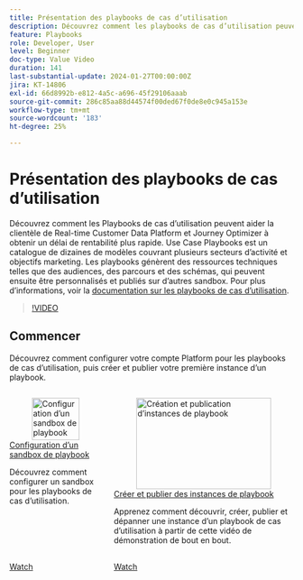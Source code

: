 ```yaml
---
title: Présentation des playbooks de cas d’utilisation
description: Découvrez comment les playbooks de cas d’utilisation peuvent aider les clients Real-Time Customer Data Platform et Journey Optimizer à obtenir un délai de rentabilisation plus rapide.
feature: Playbooks
role: Developer, User
level: Beginner
doc-type: Value Video
duration: 141
last-substantial-update: 2024-01-27T00:00:00Z
jira: KT-14806
exl-id: 66d8992b-e812-4a5c-a696-45f29106aaab
source-git-commit: 286c85aa88d44574f00ded67f0de8e0c945a153e
workflow-type: tm+mt
source-wordcount: '183'
ht-degree: 25%

---
```


# Présentation des playbooks de cas d’utilisation

Découvrez comment les Playbooks de cas d’utilisation peuvent aider la clientèle de Real-time Customer Data Platform et Journey Optimizer à obtenir un délai de rentabilité plus rapide. Use Case Playbooks est un catalogue de dizaines de modèles couvrant plusieurs secteurs d’activité et objectifs marketing. Les playbooks génèrent des ressources techniques telles que des audiences, des parcours et des schémas, qui peuvent ensuite être personnalisés et publiés sur d’autres sandbox. Pour plus d’informations, voir la [documentation sur les playbooks de cas d’utilisation](https://experienceleague.adobe.com/docs/experience-platform/use-case-playbooks/playbooks/overview.html?lang=fr).

>[!VIDEO](https://video.tv.adobe.com/v/3441817/?learn=on&enablevpops&captions=fre_fr)

## Commencer

Découvrez comment configurer votre compte Platform pour les playbooks de cas d’utilisation, puis créer et publier votre première instance d’un playbook.

<!-- CARDS
* configure-a-playbook-sandbox.md
* create-and-publish-a-playbook-instance.md
-->
<!-- START CARDS HTML - DO NOT MODIFY BY HAND -->
<div class="columns">
    <div class="column is-half-tablet is-half-desktop is-one-third-widescreen" aria-label="Configure a playbook sandbox">
        <div class="card" style="height: 100%; display: flex; flex-direction: column; height: 100%;">
            <div class="card-image">
                <figure class="image x-is-16by9">
                    <a href="configure-a-playbook-sandbox.md" title="Configuration d’un sandbox de playbook" target="_blank" rel="referrer">
                        <img class="is-bordered-r-small" src="https://video.tv.adobe.com/v/3449828/?format=jpeg&nocache=1739379898120&captions=fre_fr" alt="Configuration d’un sandbox de playbook"
                             style="width: 100%; aspect-ratio: 16 / 9; object-fit: cover; overflow: hidden; display: block; margin: auto;">
                    </a>
                </figure>
            </div>
            <div class="card-content is-padded-small" style="display: flex; flex-direction: column; flex-grow: 1; justify-content: space-between;">
                <div class="top-card-content">
                    <p class="headline is-size-6 has-text-weight-bold">
                        <a href="configure-a-playbook-sandbox.md" target="_blank" rel="referrer" title="Configuration d’un sandbox de playbook">Configuration d’un sandbox de playbook</a>
                    </p>
                    <p class="is-size-6">Découvrez comment configurer un sandbox pour les playbooks de cas d’utilisation.</p>
                </div>
                <a href="configure-a-playbook-sandbox.md" target="_blank" rel="referrer" class="spectrum-Button spectrum-Button--outline spectrum-Button--primary spectrum-Button--sizeM" style="align-self: flex-start; margin-top: 1rem;">
                    <span class="spectrum-Button-label has-no-wrap has-text-weight-bold">Watch</span>
                </a>
            </div>
        </div>
    </div>
    <div class="column is-half-tablet is-half-desktop is-one-third-widescreen" aria-label="Create and publish playbook instances">
        <div class="card" style="height: 100%; display: flex; flex-direction: column; height: 100%;">
            <div class="card-image">
                <figure class="image x-is-16by9">
                    <a href="create-and-publish-a-playbook-instance.md" title="Création et publication d’instances de playbook" target="_blank" rel="referrer">
                        <img class="is-bordered-r-small" src="https://video.tv.adobe.com/v/3427058/?format=jpeg&nocache=1739379898133" alt="Création et publication d’instances de playbook"
                             style="width: 100%; aspect-ratio: 16 / 9; object-fit: cover; overflow: hidden; display: block; margin: auto;">
                    </a>
                </figure>
            </div>
            <div class="card-content is-padded-small" style="display: flex; flex-direction: column; flex-grow: 1; justify-content: space-between;">
                <div class="top-card-content">
                    <p class="headline is-size-6 has-text-weight-bold">
                        <a href="create-and-publish-a-playbook-instance.md" target="_blank" rel="referrer" title="Création et publication d’instances de playbook">Créer et publier des instances de playbook</a>
                    </p>
                    <p class="is-size-6">Apprenez comment découvrir, créer, publier et dépanner une instance d’un playbook de cas d’utilisation à partir de cette vidéo de démonstration de bout en bout.</p>
                </div>
                <a href="create-and-publish-a-playbook-instance.md" target="_blank" rel="referrer" class="spectrum-Button spectrum-Button--outline spectrum-Button--primary spectrum-Button--sizeM" style="align-self: flex-start; margin-top: 1rem;">
                    <span class="spectrum-Button-label has-no-wrap has-text-weight-bold">Watch</span>
                </a>
            </div>
        </div>
    </div>
</div>
<!-- END CARDS HTML - DO NOT MODIFY BY HAND -->